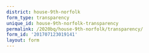 ```yaml
---
district: house-9th-norfolk
form_type: transparency
unique_id: house-9th-norfolk-transparency
permalink: /2020bq/house-9th-norfolk/transparency/
form_id: '201707123019141'
layout: form
---
```


